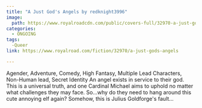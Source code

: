 ```yaml
---
title: "A Just God's Angels by redknight3996"
image:
  path: https://www.royalroadcdn.com/public/covers-full/32970-a-just-gods-angels.jpg
categories:
  - ONGOING
tags:
  -Queer
link: https://www.royalroad.com/fiction/32970/a-just-gods-angels

---
```

Agender, Adventure, Comedy, High Fantasy, Multiple Lead Characters, Non-Human lead, Secret Identity
An angel exists in service to their god. This is a universal truth, and one Cardinal Michael aims to uphold no matter what challenges they may face. So...why do they need to hang around this cute annoying elf again? Somehow, this is Julius Goldforge's fault…

